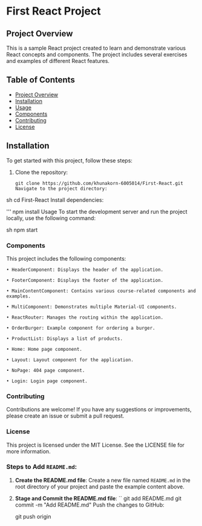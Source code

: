 
# First React Project

## Project Overview
This is a sample React project created to learn and demonstrate various React concepts and components. The project includes several exercises and examples of different React features.

## Table of Contents
- [Project Overview](#project-overview)
- [Installation](#installation)
- [Usage](#usage)
- [Components](#components)
- [Contributing](#contributing)
- [License](#license)

## Installation
To get started with this project, follow these steps:

1. Clone the repository:
   ```
   git clone https://github.com/khunakorn-6005014/First-React.git
   Navigate to the project directory:

sh
cd First-React
Install dependencies:

'''
npm install
Usage
To start the development server and run the project locally, use the following command:

sh
npm start
### Components
This project includes the following components:

	• HeaderComponent: Displays the header of the application.

	• FooterComponent: Displays the footer of the application.

	• MainContentComponent: Contains various course-related components and examples.

	• MultiComponent: Demonstrates multiple Material-UI components.

	• ReactRouter: Manages the routing within the application.

	• OrderBurger: Example component for ordering a burger.

	• ProductList: Displays a list of products.

	• Home: Home page component.

	• Layout: Layout component for the application.

	• NoPage: 404 page component.

	• Login: Login page component.

### Contributing
Contributions are welcome! If you have any suggestions or improvements, please create an issue or submit a pull request.

### License
This project is licensed under the MIT License. See the LICENSE file for more information.


### Steps to Add `README.md`:

1. **Create the README.md file**:
   Create a new file named `README.md` in the root directory of your project and paste the example content above.

2. **Stage and Commit the README.md file**:
   ``
   git add README.md
   git commit -m "Add README.md"
Push the changes to GitHub:

    git push origin 
